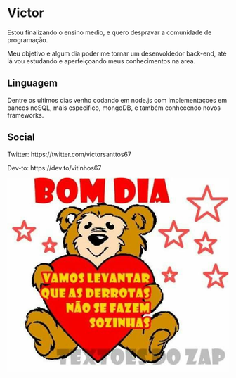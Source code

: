 # Victor 

Estou finalizando o ensino medio, e quero despravar a comunidade de programação.

Meu objetivo e algum dia poder me tornar um desenvoldedor back-end, até lá vou estudando e aperfeiçoando meus conhecimentos na area.

## Linguagem

Dentre os ultimos dias venho codando em node.js com implementaçoes em bancos noSQL, mais especifico, mongoDB, e também conhecendo novos frameworks.

## Social
 <p>Twitter: https://twitter.com/victorsanttos67</p>
 <p>Dev-to: https://dev.to/vitinhos67</p>


![image-morning-file-10](./uploads/morning/10.jpg)
